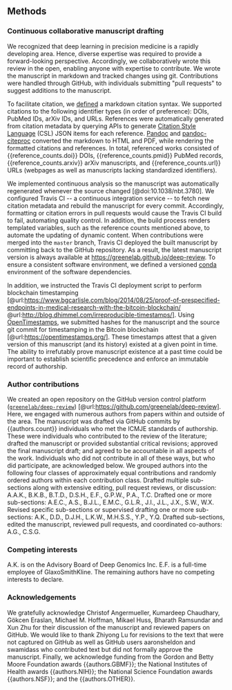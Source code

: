 ## Methods

### Continuous collaborative manuscript drafting

We recognized that deep learning in precision medicine is a rapidly developing area.
Hence, diverse expertise was required to provide a forward-looking perspective.
Accordingly, we collaboratively wrote this review in the open, enabling anyone with expertise to contribute.
We wrote the manuscript in markdown and tracked changes using git.
Contributions were handled through GitHub, with individuals submitting "pull requests" to suggest additions to the manuscript.

To facilitate citation, we [defined](https://github.com/greenelab/deep-review/blob/master/CONTRIBUTING.md#markdown) a markdown citation syntax.
We supported citations to the following identifier types (in order of preference): DOIs, PubMed IDs, arXiv IDs, and URLs.
References were automatically generated from citation metadata by querying APIs to generate [Citation Style Language](http://citationstyles.org/) (CSL) JSON items for each reference.
[Pandoc](http://pandoc.org/) and [pandoc-citeproc](https://github.com/jgm/pandoc-citeproc) converted the markdown to HTML and PDF, while rendering the formatted citations and references.
In total, referenced works consisted of {{reference_counts.doi}} DOIs, {{reference_counts.pmid}} PubMed records, {{reference_counts.arxiv}} arXiv manuscripts, and {{reference_counts.url}} URLs (webpages as well as manuscripts lacking standardized identifiers).

We implemented continuous analysis so the manuscript was automatically regenerated whenever the source changed [@doi:10.1038/nbt.3780].
We configured Travis CI -- a continuous integration service -- to fetch new citation metadata and rebuild the manuscript for every commit.
Accordingly, formatting or citation errors in pull requests would cause the Travis CI build to fail, automating quality control.
In addition, the build process renders templated variables, such as the reference counts mentioned above, to automate the updating of dynamic content.
When contributions were merged into the `master` branch, Travis CI deployed the built manuscript by committing back to the GitHub repository.
As a result, the latest manuscript version is always available at https://greenelab.github.io/deep-review.
To ensure a consistent software environment, we defined a versioned [conda](https://conda.io) environment of the software dependencies.

In addition, we instructed the Travis CI deployment script to perform blockchain timestamping [@url:https://www.bgcarlisle.com/blog/2014/08/25/proof-of-prespecified-endpoints-in-medical-research-with-the-bitcoin-blockchain/ @url:http://blog.dhimmel.com/irreproducible-timestamps/].
Using [OpenTimestamps](https://opentimestamps.org/), we submitted hashes for the manuscript and the source git commit for timestamping in the Bitcoin blockchain [@url:https://opentimestamps.org/].
These timestamps attest that a given version of this manuscript (and its history) existed at a given point in time.
The ability to irrefutably prove manuscript existence at a past time could be important to establish scientific precedence and enforce an immutable record of authorship.

### Author contributions

We created an open repository on the GitHub version control platform ([`greenelab/deep-review`](https://github.com/greenelab/deep-review)) [@url:https://github.com/greenelab/deep-review].
Here, we engaged with numerous authors from papers within and outside of the area.
The manuscript was drafted via GitHub commits by {{authors.count}} individuals who met the ICMJE standards of authorship.
These were individuals who contributed to the review of the literature;
drafted the manuscript or provided substantial critical revisions;
approved the final manuscript draft; and agreed to be accountable in all aspects of the work.
Individuals who did not contribute in all of these ways, but who did participate, are acknowledged below.
We grouped authors into the following four classes of approximately equal contributions and randomly ordered authors within each contribution class.
Drafted multiple sub-sections along with extensive editing, pull request reviews, or discussion: A.A.K., B.K.B., B.T.D., D.S.H., E.F., G.P.W., P.A., T.C.
Drafted one or more sub-sections: A.E.C., A.S., B.J.L., E.M.C., G.L.R., J.I., J.L., J.X., S.W., W.X.
Revised specific sub-sections or supervised drafting one or more sub-sections: A.K., D.D., D.J.H., L.K.W., M.H.S.S., Y.P., Y.Q.
Drafted sub-sections, edited the manuscript, reviewed pull requests, and coordinated co-authors: A.G., C.S.G.

### Competing interests

A.K. is on the Advisory Board of Deep Genomics Inc.
E.F. is a full-time employee of GlaxoSmithKline.
The remaining authors have no competing interests to declare.

### Acknowledgements

We gratefully acknowledge Christof Angermueller, Kumardeep Chaudhary, Gökcen
Eraslan, Michael M. Hoffman, Mikael Huss, Bharath Ramsundar and Xun Zhu for
their discussion of the manuscript and reviewed papers on GitHub. We would like
to thank Zhiyong Lu for revisions to the text that were not captured on GitHub
as well as GitHub users aaronsheldon and swamidass who contributed text but did
not formally approve the manuscript. Finally, we acknowledge funding from the
Gordon and Betty Moore Foundation awards {{authors.GBMF}}; the National
Institutes of Health awards {{authors.NIH}}; the National Science Foundation
awards {{authors.NSF}}; and the {{authors.OTHER}}.
